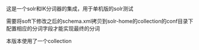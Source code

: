这是一个solr和IK分词器的集成，用于单机版的solr测试

需要将soft下修改之后的schema.xml拷贝到solr-home的collection的conf目录下
配置相应的分词字段才能实现最终的分词

本版本使用了一个collection